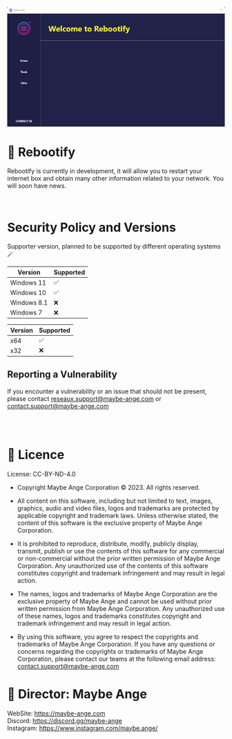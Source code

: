 <img src="https://github.com/MaybeAnge/Images/blob/main/Rebootify.png" alt="Rebootify-Maybe-Ange" title="Rebootify Maybe Ange">

<br>

# 🥇 Rebootify

Rebootify is currently in development, it will allow you to restart your internet box and obtain many other information related to your network.
You will soon have news.

<br>

# Security Policy and Versions

Supporter version, planned to be supported by different operating systems 🪄

| Version | Supported          |
| ------- | ------------------ |
| Windows 11   | :white_check_mark: |
| Windows 10   | :white_check_mark: |
| Windows 8.1   | :x: |
| Windows 7   | :x: |

| Version | Supported          |
| ------- | ------------------ |
| x64   | :white_check_mark: |
| x32   | :x: |

## Reporting a Vulnerability

If you encounter a vulnerability or an issue that should not be present, please contact reseaux.support@maybe-ange.com or contact.support@maybe-ange.com

<br><br>

# 🧵 Licence

License: CC-BY-ND-4.0

*   Copyright Maybe Ange Corporation © 2023. All rights reserved.

*   All content on this software, including but not limited to text, images, graphics, audio and video files,
    logos and trademarks are protected by applicable copyright and trademark laws.
    Unless otherwise stated, the content of this software is the exclusive property of Maybe Ange Corporation.

*   It is prohibited to reproduce, distribute, modify, publicly display, transmit, publish or use the contents of this software for any
    commercial or non-commercial without the prior written permission of Maybe Ange Corporation. Any unauthorized use of the contents of this
    software constitutes copyright and trademark infringement and may result in legal action.

*   The names, logos and trademarks of Maybe Ange Corporation are the exclusive property of Maybe Ange and cannot be
    used without prior written permission from Maybe Ange Corporation. Any unauthorized use of these names, logos and trademarks
    constitutes copyright and trademark infringement and may result in legal action.

*   By using this software, you agree to respect the copyrights and trademarks of Maybe Ange Corporation.
    If you have any questions or concerns regarding the copyrights or trademarks of Maybe Ange Corporation,
    please contact our teams at the following email address: contact.support@maybe-ange.com
     
# 👑 Director: Maybe Ange

WebSite: https://maybe-ange.com <br>
Discord: https://discord.gg/maybe-ange <br>
Instagram: https://www.instagram.com/maybe.ange/
